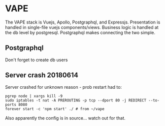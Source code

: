 # VAPE
The VAPE stack is Vuejs, Apollo, Postgraphql, and Expressjs. Presentation is handled in single-file vuejs components/views. Business logic is handled at the db level by postgresql. Postgraphql makes connecting the two simple.

## Postgraphql
Don't forget to create db users

## Server crash 20180614
Server crashed for unknown reason - prob restart
had to:
```
pgrep node | xargs kill -9
sudo iptables -t nat -A PREROUTING -p tcp --dport 80 -j REDIRECT --to-ports 8080
forever start -c 'npm start' ./ # from ~/vape
```
Also apparently the config is in source... watch out for that.
